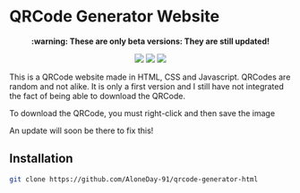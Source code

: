 # QRCode Generator Website

<p align="center"><b> :warning: These are only beta versions: They are still updated!</b></p>

<p align="center">
  <img src="https://img.shields.io/badge/Made%20with-HTML & CSS & JS-1f425f.svg"/>
  <a href="https://github.com/AloneDay-91/qrcode-generator-html/releases"><img src="https://img.shields.io/github/downloads/AloneDay-91/qrcode-generator-html/total.svg"/></a>
  <img src="https://badges.frapsoft.com/os/v1/open-source.svg?v=103"/>
</p>

<p>This is a QRCode website made in HTML, CSS and Javascript.
QRCodes are random and not alike.
It is only a first version and I still have not integrated the fact of being able to download the QRCode.</p>
<p>To download the QRCode, you must right-click and then save the image</p>
<p>An update will soon be there to fix this!</p>

## Installation
```bash
git clone https://github.com/AloneDay-91/qrcode-generator-html
```
